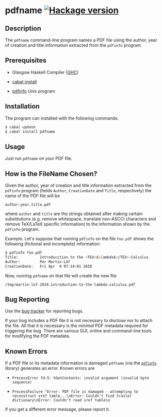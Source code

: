pdfname [![Hackage version](https://img.shields.io/hackage/v/pdfname.svg?label=Hackage)](http://hackage.haskell.org/package/pdfname)
=======

Description
-----------

The `pdfname` command-line program names a PDF file using the author,
year of creation and title information extracted from the `pdfinfo`
program.

Prerequisites
--------------

* Glasgow Haskell Compiler ([GHC](https://www.haskell.org/ghc/))

* [cabal-install](http://www.haskell.org/cabal/)

* [pdfinfo](http://linuxcommand.org/man_pages/pdfinfo1.html) Unix
  program

Installation
------------

The program can installed with the following commands:

```bash
$ cabal update
$ cabal install pdfname
```

Usage
-----

Just run `pdfname` on your PDF file.


How is the FileName Chosen?
---------------------------

Given the author, year of creation and title information extracted
from the `pdfinfo` program (fields `Author`, `CreationDate` and
`Title`, respectively) the name of the PDF file will be

```
author-year.title.pdf
```

where `author` and `title` are the strings obtained after making
certain substitutions (e.g. remove whitespace, translate non-ASCCI
characters and remove TeX/LaTeX specific information) to the
information shown by the `pdfinfo` program.

Example. Let's suppose that running `pdfinfo` on the file `foo.pdf`
shows the following (fictional and incomplete) information:

```bash
$ pdfinfo foo.pdf
Title:          Introducction to the <TEX>$\lambda$</TEX>-Calculus
Author:         Per Martin-Löf
CreationDate:   Fri Apr  9 07:14:01 2010
```

Now, running `pdfname` on that file will create the new file

```
/tmp/martin-lof-2010.introduction-to-the-lambda-calculus.pdf
```

Bug Reporting
-------------

Use the [bug tracker](https://github.com/asr/pdfname/issues) for
reporting bugs.

If your bug includes a PDF file it is not necessary to disclose nor to
attach the file. All that it is necessary is the *minimal* PDF
metadata required for triggering the bug. There are various GUI,
online and command-line tools for modifying the PDF metadata.

Known Errors
------------

If a PDF file or its metadata information is damaged `pdfname` (via
the [`pdfinfo`](http://hackage.haskell.org/package/pdfinfo) library)
generates an error. Known errors are

* `ProcessError fd:5: hGetContents: invalid argument (invalid byte sequence)`

* `ProcessFailure "Error: PDF file is damaged - attempting to
  reconstruct xref table...\nError: Couldn't find trailer
  dictionary\nError: Couldn't read xref table\n`

If you get a different error message, please report it.
